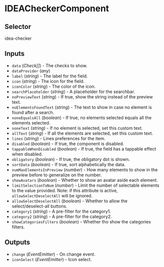 # IDEACheckerComponent

## Selector

idea-checker

## Inputs

- `data` (*Check[]*) - The checks to show.
- `dataProvider` (*any*) 
- `label` (*string*) - The label for the field.
- `icon` (*string*) - The icon for the field.
- `iconColor` (*string*) - The color of the icon.
- `searchPlaceholder` (*string*) - A placeholder for the searchbar.
- `noPreviewText` (*string*) - If true, show the string instead of the preview text.
- `noElementsFoundText` (*string*) - The text to show in case no element is found after a search.
- `noneEqualsAll` (*boolean*) - If true, no elements selected equals all the elements selected.
- `noneText` (*string*) - If no element is selected, set this custom text.
- `allText` (*string*) - If all the elements are selected, set this custom text.
- `lines` (*string*) - Lines preferences for the item.
- `disabled` (*boolean*) - If true, the component is disabled.
- `tappableWhenDisabled` (*boolean*) - If true, the field has a tappable effect when disabled.
- `obligatory` (*boolean*) - If true, the obligatory dot is shown.
- `sortData` (*boolean*) - If true, sort alphabetically the data.
- `numMaxElementsInPreview` (*number*) - How many elements to show in the preview before to generalize on the number.
- `showAvatars` (*boolean*) - Whether to show an avatar aside each element.
- `limitSelectionToNum` (*number*) - Limit the number of selectable elements to the value provided.
Note: if this attribute is active, `allowSelectDeselectAll` will be ignored.
- `allowSelectDeselectAll` (*boolean*) - Whether to allow the select/deselect-all buttons.
- `category1` (*string*) - A pre-filter for the category1.
- `category2` (*string*) - A pre-filter for the category2.
- `showCategoriesFilters` (*boolean*) - Whether tho show the categories filters.

## Outputs

- `change` (*EventEmitter<void>*) - On change event.
- `iconSelect` (*EventEmitter<void>*) - Icon select.
